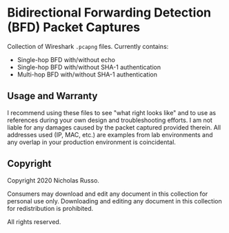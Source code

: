 # Bidirectional Forwarding Detection (BFD) Packet Captures
Collection of Wireshark `.pcapng` files. Currently contains:
  - Single-hop BFD with/without echo
  - Single-hop BFD with/without SHA-1 authentication
  - Multi-hop BFD with/without SHA-1 authentication

## Usage and Warranty
I recommend using these files to see "what right looks like" and to use
as references during your own design and troubleshooting efforts. I am
not liable for any damages caused by the packet captured provided therein.
All addresses used (IP, MAC, etc.) are examples from lab environments
and any overlap in your production environment is coincidental.

## Copyright
Copyright 2020 Nicholas Russo.

Consumers may download and edit any document in this collection for personal
use only. Downloading and editing any document in this collection for
redistribution is prohibited.

All rights reserved.
